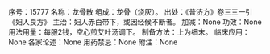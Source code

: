 序号：15777
名称：龙骨散
组成：龙骨（烧灰）。
出处：《普济方》卷三三一引《妇人良方》
主治：妇人赤白带下，或因经候不断者。
加减：None
功效：None
用法用量：每服2钱，空心煎艾叶汤调下。
制备方法：上为细末。
临床应用：None
各家论述：None
用药禁忌：None
附注：None
